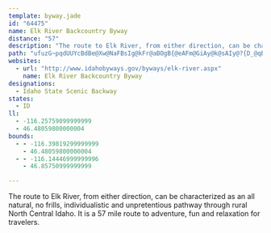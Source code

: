 ```yaml
---
template: byway.jade
id: "64475"
name: Elk River Backcountry Byway
distance: "57"
description: "The route to Elk River, from either direction, can be characterized as an all natural, no frills, individualistic and unpretentious pathway through rural North Central Idaho.  It is a 57 mile route to adventure, fun and relaxation for travelers."
path: "ufuzG~pqdUUYcBdBe@Xw@NaFBsIg@kFr@aBOgB{@eAFm@GiAy@k@sAIy@?{D_@qBc@y@eAgA_BsBw@We@LiAbBs@`@]?e@YOe@Ee@OcDJeDEkEYcAu@eAc@Si@H_B~Be@b@i@Ti@?Nk@r@[j@q@P_@`AuH~@_D?{@o@eBOy@YsJH{@~@gCTyBb@qBNmAEgBIc@e@{@Ig@EiBJaDRkAxAcENsCb@kCDe@Iy@oAgDYeBH{@t@sCHsA?}@_@gCIgBBk@`@mDOmCeBmJi@iG}AeIs@{BO}@eBcQYgA_AeB]g@o@e@eCs@eDmEa@_@iBm@}ByB_@_AoAeFmAcI[s@c@c@mBy@qAAmBj@s@`@mC~CiAz@i@Jy@WS_@q@{ByBiK]kCy@mCQ_@m@k@oAg@s@Qi@a@oAqCaEyDcBMiG_AiABgE^oBXmBLi@LcCpAmEjDcEnC{FdCsCXwKPoBZmCGyBw@mCS_B_@iAe@gBS{@_@c@e@e@{@cAyCi@qAmDyDcBsAuAmBqEuDy@wA_AaDm@s@eA_AwFaB{@KkDKyCs@_CZ_Ba@qBQu@_@wBoBu@]w@S_CFu@Yc@a@oAsBi@YsAKu@Y}BaCcGkDOoAJkd@C}[Hy^HyHEuSOoA_@yA{BgFqBgJmBeHe@{@mDyE}CgLm@uCEsAH}GOcDUyBgBsI[aDO_@mCsDi@sAs@yBO_@o@m@YQy@KkHMeAa@UYi@}@c@yA{@gF]gAg@qAq@kAy@{@}CkByCsCiCiGcAsDuAqBuDaDeDgD}B_Be@Sy@Kai@KaA_@eJ{Fy@So@Ec@DsCx@cA@gCYg@Ns@f@c@~@uAfEaHfQ}DdHy@|@cAd@oAJmCWsEl@k^GsBLs@Xu@p@gGtJiAx@iAXcA?[GqD_C}ASuG`BeJe@y@Rs@d@k@LmCAqFd@_BC_@B[L}@pAc@nBOxBH|@Xn@zBdBl@r@Nx@?j@Ox@S^q@^gEk@}Bd@y@Au@Um@Hy@x@sBxDk@t@YP]@{Bg@YBe@XWr@Cf@F|@j@`CLx@I~@iA~BI`@ErAPv@d@z@~CfDZL\\?nAi@h@Id@VR^Jj@?z@OlC_@pD_@n@y@bAgAtBk@DYYIg@NcBAc@Ie@]k@u@]_CByLrBeCdBm@x@o@zA_@\\iA^iAFo@M_@k@IYEs@@wBu@mBMo@\\uArBcB^k@Ns@BcAIs@aByBQu@DcAToAB_ASgFQy@c@_@i@EuIr@aAd@}A~A[Lw@B_Be@_@?UNYp@Cx@Bf@Zj@XP\\@rC{@p@J|Bl@Xj@N~@Ex@aA`BKd@KlCi@zAS~Ac@~AgA~IFfBXhCBrHn@pD?~@If@[p@cBzCm@Ly@GsYuFm@IeAVw@z@aEzJ[P[DoAk@y@Fg@v@a@fCYp@g@XeAQe@Jc@f@e@pAsA`AO^Id@BdBIz@Yp@i@RoAk@]C[Fc@^iDxEi@T_BJy@P_@f@Md@Ax@JzBIh@[l@kItDiA?}A_AsGoEmGaGi@Qy@PURYl@}@zFW~EWlJEf@Sv@k@x@qErBo@f@i@r@u@jBe@zEWr@_A\\_@?cA_@cByAeA_CCg@RyB?]YO]f@UzBHvA^~A?rAKf@Y^SD_@E_Ak@s@M_@Ji@r@}A`G[p@UR]L_BLu@MYSwBsDKa@IcDMa@US[E]FoAj@}A~AyB`AoA\\oAj@yABYNy@z@yBrDqDzCo@dBo@lDo@dBaAjAqBtAm@jAa@pBWtBE|@HtDCj@Kd@cA|CsAjCeAlAy@xA}BdC_@l@gAxC[tB?|@ZtDBxBId@e@^YKo@s@mBaE_AsAYMoBOwDTsCfAoCf@}@?m@Q{@u@i@WsASoAm@wD{CiBiBsEiDi@w@uA{DYaBq@wCWmEIe@mAuC_A{FoBeJSY]?KJIx@HzBEpAgA`FeAlDU`DH|@n@lAXdA?j@i@vEIj@sB~Hm@n@g@Pm@BcAQYq@a@kCc@{@e@a@]EiCXs@SU]YyAmAyC[k@]?uAjAmDrA_@BoA]_@BYDiB|@w@OyFsIiDaEs@q@mAe@yDs@u@[aImKkIuLcEwBw@Oq@HmDhBgG~BmB@_Bg@wBEuAk@g@Jc@~@y@bDqChD{DnC_FxAmDfGcAlC[\\]L[EOYC_@TmCA_AOy@]q@_B}Bu@eB}CeMs@cB}@_BaAmAsAqCW_@[Uc@Ca@`@y@nCi@r@[D]Io@m@Oa@a@kGUs@_@g@mAy@a@_AIaDUcBcAaDi@qDc@oBuCmICs@B}@t@iDBWIk@OOs@]yBg@yB}@kCo@k@y@UIc@Dm@bAWJsB?]QQe@CYReE]oJOmAS_@k@m@wDcCeAgAWy@UaCQy@]s@_BcAo@gCIMe@MwAr@[@YK_@{@mAyFo@mAiC_C}BaAcAYk@k@eAaBgAo@gB_@y@cAIo@Vs@dCgBNYVoDC]GWe@[WFmBdByBdA_AKa@QOUGe@@s@r@mHhA{E|@eFT_BUaDi@sCOg@y@qAg@GgFzEWx@Iz@PpCGlA_@dAs@jA_A`AgAlCWXc@LgABiBw@eA^i@?yAuBs@eB_@m@_@QmB^k@MIKy@eDs@mAgHyDs@DeBp@}AfBiCPe@`@]FK?cAgA}Cg@cCx@yA~Ac@FOEYM_@_@oAsCOgANq@nAaCLk@HsCIyAs@uDS_D_AuICeA\\sCEg@i@eAe@]]AeB~@i@Fi@MiA_AYq@Ie@HcDEeASY_Am@s@WiAKe@YUq@q@{EE{@\\_B^k@bBsADg@?sANy@hA_CZcA?g@Qe@g@PiAxBkCfBqCrCk@|AShBIjBOZeAnAwDrCkAlBq@L_@MU_@oA_GYm@y@W]J[p@E`@@\\Tl@\\RJVHr@KnCOp@y@p@yBZc@VeBfC]^iAl@_@D_Ay@i@?Y^c@zAg@\\}Ad@Yf@_@Pc@?sDkA]DUV_@`AML{Bx@SfB_@hA]Xk@X}@K{@e@UaAOyACkFIg@[k@g@Pi@x@Kd@CtAuAxH?lC_@x@oAp@w@`B[^Id@IrBOr@iA~Ci@JuAe@u@i@gAoB[]cAIYi@_@eAc@gBe@o@y@c@_AGwBRSMKYC_@LqBIaA?w@Jk@bBsAb@Gh@Dn@Sh@q@Hy@OkAsA}C_@WY@i@p@_Aj@yAE}AaBi@WcEg@OOMU?e@LgA?e@OWo@GmAZyA{@O]]sBg@{@s@w@w@i@eCoAOY?aAz@sBLmA?_AUsAs@eCyAgCy@y@kBy@kAqAu@_@sAYwI`B[Vq@Je@EmB_AiAaC_Aq@cA_BeA_CSgAY{@u@kAo@mBgAwBEaASm@k@q@u@Gc@FYPy@jAk@f@}Ad@_@h@iAhDOzAUjAaAxAo@`@mADaBaAcAc@sCDsALu@IqAq@aAYYEy@JcAx@ITIjAHlA`@v@~B~Aj@r@\\~@dAlEr@`CnArCd@~ALr@M~Ep@|D\\|AR~Ax@tMR`Bd@dAbClBl@~@Jd@CnB[x@i@d@y@b@cB^oCWyBg@cAJsB~@c@FiBk@m@?c@VeAlAoCrE{@RgBy@U?k@Fk@\\k@rAc@zB?`GRjKOfBWtAa@rAs@|@}@^sBM{@L_A~@_CzEkC~BKj@YZYXe@JiAD]PuARi@I}@iAyB_Eo@e@s@DyAf@y@j@cApAi@XQKyByBkEaBeCQwBPuACsCsAs@y@e@gAwAsA}EyCoAQ_@J_@\\S`@Ed@@~BV`DT`ATd@Rp@?l@Oj@?tAIXwC~C_ClDo@Xc@Bo@Ie@PWp@KxBY~@sAlAy@rBa@Rq@?{Hg@oBDq@]o@m@iA_CSeAEuATgE?wDuA_Fy@aBmA_Bu@oBmBsAgCuAk@ScABgBz@yD|CyCn@iD\\s@^g@x@e@zCUrDC~@RzHN`ROZe@^eJxFbFjTb@dC_DzCwC~Dy@vB_BtF}@pB}AbCoBjByA~@sDpA_@b@]n@Qt@I|BJz@v@dBd@`@d@Rl@BxCc@h@Hh@X^`@\\l@f@bCVr@Zl@d@^tEfAhBGhEeA~AWjCIv^C`EX~OlJlZfR~@fAh@jBH|ACbA_B`Nu@tBaAlBu@xBs@jDk@`B_@l@aFjCoA^cFKsAR_JdFuA?sA_@uALc@XeD~C]j@Wr@a@jEUt@]f@}AbAa@d@Yl@Ur@YlCc@nFB|@Jz@Rr@~BbFdBtFpBlF|BdFdA`BtAfAzD`BxAdAhA|AtMvVxB`F^jCFlCMnCi@dC_ArBmExHs@xBUhCDpC^fCx@rBzL`QXn@^bBBlAe@rD?z@J|@Pr@\\l@b@^~Aj@~S`GlAv@~@tAr@zBTnCEdQEx@SfAY~@aIlP_AlBcBrCm@p@qP|JmDjC_T|PqArAcEjI{BbFmBlF]l@a@h@kDfBa@^_@f@mE~HiAzAqIrHcAlBiA~AqDfCyCrDiA~AyBdFgI~OoArD]vBcC|Ys@zBuCxDmEzHyElHaA~@_@RsF~@aBj@yA`A_HrCsAjAiAtA_AjBs@tBc@bCiEj\\iAzGuAfLm@`HgAzP[fCsBhK]dCKfCb@pV?~CWlCqAzFq@|AeA`BwGxGmAn@qApAmA~AeAfBy@xByLpb@eAhG_AtPcBdg@PxGzCxc@D`CEfAIfBSbB_@~Ae@xAs@lA}Xx_@iBzEiA~D}BfJsChJe@dDGr@FjFZvBx@dCd@x@`CpC`KhJr@dA`@dA`@xATzADdB?pAIhAuAxNgAlJoCzYsAdJyBfJoAhD{B|EqKxQcGrJ}PnY_BnB_BjAoBr@cCDcLqCoCPeBb@i@ZkIxHcBt@yAVcBEkSyC}CG}@PiBz@yAfAcAlA]j@oApDkAhKWxAa@pAmAfB_BfAo@PyM`CoA^yAdAuLfKcBdAiCXcAK_Aq@sAgBwFmLeAmAiA_AmAYu@AuLtAiBDkESiFaBqEeCcDmAoBIu@Di@Jo@^s@l@uApBYf@_BrEk@~@u@x@]PqCl@"
websites: 
  - url: "http://www.idahobyways.gov/byways/elk-river.aspx"
    name: Elk River Backcountry Byway
designations: 
  - Idaho State Scenic Backway
states: 
  - ID
ll: 
  - -116.25759099999999
  - 46.48059800000004
bounds: 
  - - -116.39819299999999
    - 46.48059800000004
  - - -116.14446999999996
    - 46.85750999999999

---
```


The route to Elk River, from either direction, can be characterized as an all natural, no frills, individualistic and unpretentious pathway through rural North Central Idaho.  It is a 57 mile route to adventure, fun and relaxation for travelers.